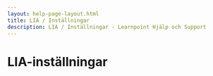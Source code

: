 ```yaml
---
layout: help-page-layout.html
title: LIA / Inställningar
description: LIA / Inställningar - Learnpoint Hjälp och Support
---
```


# LIA-inställningar

<!-- only-in-swedish.html -->